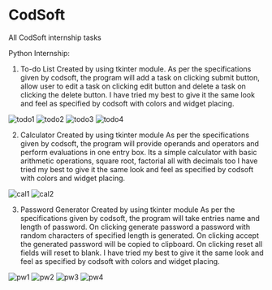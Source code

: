 # CodSoft
All CodSoft internship tasks

Python Internship:
1) To-do List
Created by using tkinter module.
As per the specifications given by codsoft, the program will add a task on clicking submit button, allow user to edit a task on clicking edit button and delete a task on clicking the delete button.
I have tried my best to give it the same look and feel as specified by codsoft with colors and widget placing.

![todo1](https://github.com/rehmahahmed/CodSoft/assets/95929046/812f8b02-9fc3-4910-be76-790708f1a183)
![todo2](https://github.com/rehmahahmed/CodSoft/assets/95929046/a33711d2-d5a4-46a6-a2b2-8b2b6e1ce2fe)
![todo3](https://github.com/rehmahahmed/CodSoft/assets/95929046/7252492a-f64c-4127-b7c3-8a38dfe3ba55)
![todo4](https://github.com/rehmahahmed/CodSoft/assets/95929046/d7c54420-0a6d-4bb2-a2a8-745ef575cfdf)

2) Calculator
Created by using tkinter module
As per the specifications given by codsoft, the program will provide operands and operators and perform evaluations in one entry box.
Its a simple calculator with basic arithmetic operations, square root, factorial all with decimals too
I have tried my best to give it the same look and feel as specified by codsoft with colors and widget placing.

![cal1](https://github.com/rehmahahmed/CodSoft/assets/95929046/59230fdd-6776-4257-a422-99389fb7cfa0)
![cal2](https://github.com/rehmahahmed/CodSoft/assets/95929046/cbecf3c2-6464-4b92-93d0-ca81231bfe65)

3) Password Generator
Created by using tkinter module
As per the specifications given by codsoft, the program will take entries name and length of password.
On clicking generate password a password with random characters of specified length is generated.
On clicking accept the generated password will be copied to clipboard.
On clicking reset all fields will reset to blank.
I have tried my best to give it the same look and feel as specified by codsoft with colors and widget placing.

![pw1](https://github.com/rehmahahmed/CodSoft/assets/95929046/1a1e4de8-ff69-4d26-80fc-c074e41ea476)
![pw2](https://github.com/rehmahahmed/CodSoft/assets/95929046/42d1edb3-8096-4b0d-8a1f-392211a3d1d4)
![pw3](https://github.com/rehmahahmed/CodSoft/assets/95929046/541641e2-4bba-4b1e-9dac-fa031c15b1f2)
![pw4](https://github.com/rehmahahmed/CodSoft/assets/95929046/faff1189-5200-4bfc-9db4-fe018740bc71)

